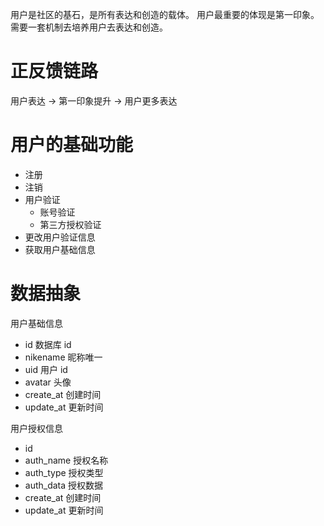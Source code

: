 用户是社区的基石，是所有表达和创造的载体。
用户最重要的体现是第一印象。
需要一套机制去培养用户去表达和创造。

# 正反馈链路

用户表达 -> 第一印象提升 -> 用户更多表达

# 用户的基础功能

- 注册
- 注销
- 用户验证
  - 账号验证
  - 第三方授权验证
- 更改用户验证信息
- 获取用户基础信息

# 数据抽象

用户基础信息

- id 数据库 id
- nikename 昵称唯一
- uid 用户 id
- avatar 头像
- create_at 创建时间
- update_at 更新时间

用户授权信息

- id
- auth_name 授权名称
- auth_type 授权类型
- auth_data 授权数据
- create_at 创建时间
- update_at 更新时间
